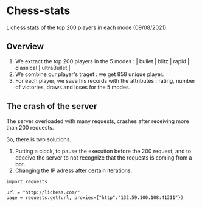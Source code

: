 # Chess-stats
Lichess stats of the top 200 players in each mode (09/08/2021).

## Overview

1. We extract the top 200 players in the 5 modes : | bullet | blitz | rapid | classical | ultraBullet |
2. We combine our player's traget : we get 858 unique player.
3. For each player, we save his records with the attributes : rating, number of victories, draws and loses for the 5 modes.

## The crash of the server

The server overloaded with many requests, crashes after receiving more than 200 requests.

So, there is two solutions.

1. Putting a clock, to pause the execution before the 200 request, and to deceive the server to not recognize that the requests is coming from a bot.
2. Changing the IP adress after certain iterations.

```
import requests

url = "http://lichess.com/"
page = requests.get(url, proxies={"http":"132.59.100.108:41311"})
```
